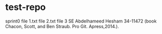 # test-repo
sprint0
file 1.txt
file 2.txt
file 3 SE
Abdelhameed Hesham 34-11472
(book Chacon, Scott, and Ben Straub. Pro Git. Apress,2014.).
